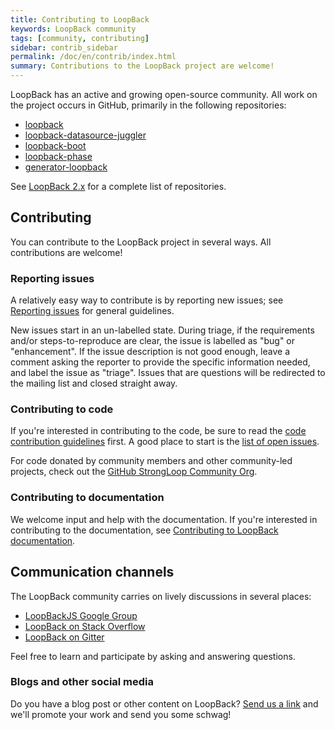 ```yaml
---
title: Contributing to LoopBack
keywords: LoopBack community
tags: [community, contributing]
sidebar: contrib_sidebar
permalink: /doc/en/contrib/index.html
summary: Contributions to the LoopBack project are welcome!
---
```


LoopBack has an active and growing open-source community. All work on the project occurs in GitHub, primarily in the following repositories:

*   [loopback](https://github.com/strongloop/loopback)
*   [loopback-datasource-juggler](https://github.com/strongloop/loopback-datasource-juggler)
*   [loopback-boot](https://github.com/strongloop/loopback-boot)
*   [loopback-phase](https://github.com/strongloop/loopback-phase)
*   [generator-loopback](https://github.com/strongloop/generator-loopback)

See [LoopBack 2.x](../index.html#the-loopback-framework) for a complete list of repositories.

## Contributing

You can contribute to the LoopBack project in several ways. All contributions are welcome!

### Reporting issues

A relatively easy way to contribute is by reporting new issues; see [Reporting issues](Reporting-issues.html) for general guidelines.

New issues start in an un-labelled state. During triage, if the requirements and/or steps-to-reproduce are clear, the issue is labelled as "bug" or "enhancement". If the issue description is not good enough, leave a comment asking the reporter to provide the specific information needed, and label the issue as "triage". Issues that are questions will be redirected to the mailing list and closed straight away.

### Contributing to code

If you're interested in contributing to the code, be sure to read the [code contribution guidelines](code-contrib.html) first. A good place to start is the [list of open issues](https://github.com/strongloop/loopback/issues?q=is%3Aopen+is%3Aissue+label%3A%22Beginner+Friendly%22).

For code donated by community members and other community-led projects, check out the [GitHub StrongLoop Community Org](https://github.com/strongloop-community).

### Contributing to documentation

We welcome input and help with the documentation. If you're interested in contributing to the documentation, see [Contributing to LoopBack documentation](doc-contrib.html).

## Communication channels

The LoopBack community carries on lively discussions in several places:

*   [LoopBackJS Google Group](https://groups.google.com/forum/?fromgroups#!forum/loopbackjs)
*   [LoopBack on Stack Overflow](http://stackoverflow.com/questions/tagged/strongloop)
*   [LoopBack on Gitter](https://gitter.im/strongloop/loopback)

Feel free to learn and participate by asking and answering questions.

### Blogs and other social media

Do you have a blog post or other content on LoopBack? [Send us a link](mailto:callback@ibm.com) and we'll promote your work and send you some schwag!
